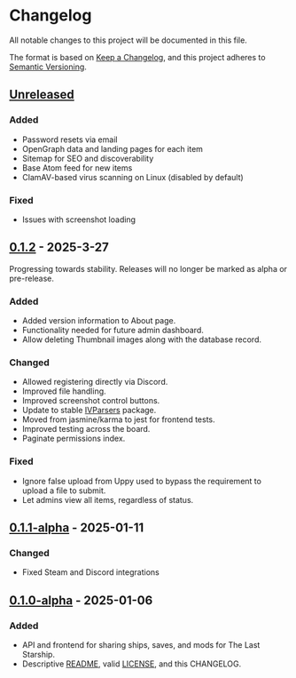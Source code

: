 # Changelog

All notable changes to this project will be documented in this file.

The format is based on [Keep a Changelog](https://keepachangelog.com/en/1.1.0/),
and this project adheres to [Semantic Versioning](https://semver.org/spec/v2.0.0.html).

## [Unreleased]

### Added

- Password resets via email
- OpenGraph data and landing pages for each item
- Sitemap for SEO and discoverability
- Base Atom feed for new items
- ClamAV-based virus scanning on Linux (disabled by default)

### Fixed

- Issues with screenshot loading

## [0.1.2] - 2025-3-27

Progressing towards stability. Releases will no longer be marked as alpha or pre-release.

### Added

- Added version information to About page.
- Functionality needed for future admin dashboard.
- Allow deleting Thumbnail images along with the database record.

### Changed

- Allowed registering directly via Discord.
- Improved file handling.
- Improved screenshot control buttons.
- Update to stable [IVParsers][iv-parsers] package.
- Moved from jasmine/karma to jest for frontend tests.
- Improved testing across the board.
- Paginate permissions index.

### Fixed

- Ignore false upload from Uppy used to bypass the requirement to upload a file to submit.
- Let admins view all items, regardless of status.

## [0.1.1-alpha] - 2025-01-11

### Changed

- Fixed Steam and Discord integrations

## [0.1.0-alpha] - 2025-01-06

### Added

- API and frontend for sharing ships, saves, and mods for The Last Starship.
- Descriptive [README](./README.md), valid [LICENSE](LICENSE), and this CHANGELOG.

[iv-parsers]: https://github.com/Totengeist/IVParsers

[unreleased]: https://github.com/Totengeist/Shipyard/compare/v0.1.2...HEAD
[0.1.2]: https://github.com/Totengeist/Shipyard/releases/tag/v0.1.2
[0.1.1-alpha]: https://github.com/Totengeist/Shipyard/releases/tag/v0.1.1-alpha
[0.1.0-alpha]: https://github.com/Totengeist/Shipyard/releases/tag/v0.1.0-alpha
